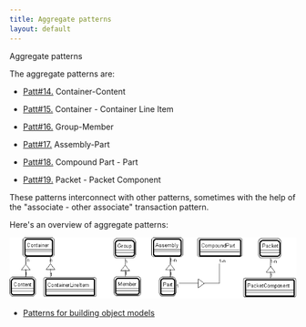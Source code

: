 ```yaml
---
title: Aggregate patterns
layout: default
---
```




Aggregate patterns

The aggregate patterns are:
*  [Patt#14.](/14-container-content-pattern-aggregate-patterns.html) Container-Content


*  [Patt#15.](/15-container-container-line-item-pattern-aggregate-patterns.html) Container - Container Line Item


*  [Patt#16.](/16-group-member-pattern-aggregate-patterns.html) Group-Member


*  [Patt#17.](/17-assembly-part-pattern-aggregate-patterns.html) Assembly-Part


*  [Patt#18.](/18-compound-part-part-pattern-aggregate-patterns.html) Compound Part - Part


*  [Patt#19.](/19-packet-packet-component-pattern-aggregate-patterns.html) Packet - Packet Component


These patterns interconnect with other patterns, sometimes with the help of the
&quot;associate - other associate&quot; transaction pattern.

Here's an overview of aggregate patterns:

 ![Strpat00000017.gif](/Strpat00000017.gif) 

*  [Patterns for building object models](/patterns-for-building-object-models.html) 

